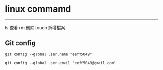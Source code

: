 # linux commamd
---
ls 查看
rm 刪除
touch 新增檔案
## Git config
`git config --global user.name "eeff5049"`

`git config --global user.email "eeff5049@gmail.com"`